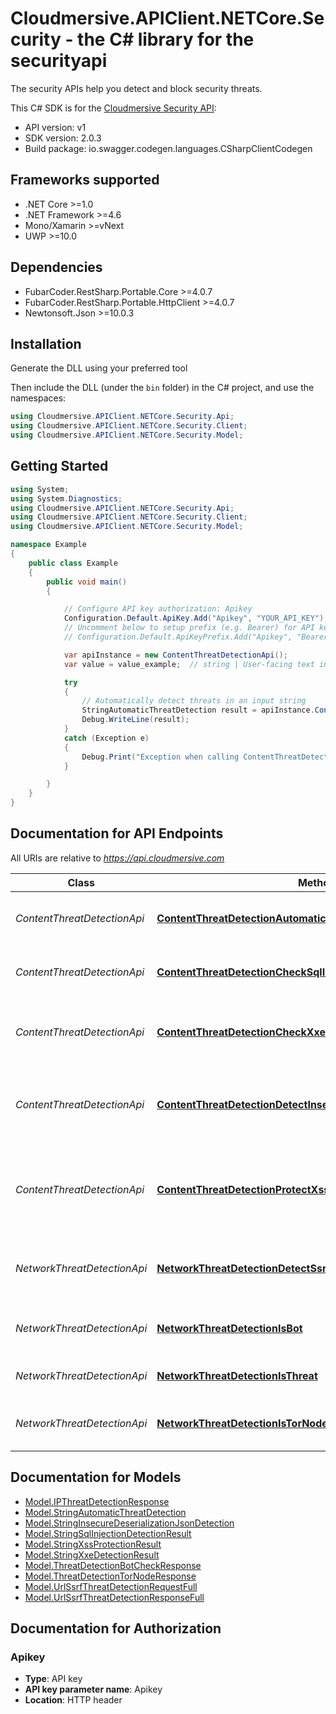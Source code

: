 # Cloudmersive.APIClient.NETCore.Security - the C# library for the securityapi

The security APIs help you detect and block security threats.

This C# SDK is for the [Cloudmersive Security API](https://www.cloudmersive.com/security-threat-detection-api):

- API version: v1
- SDK version: 2.0.3
- Build package: io.swagger.codegen.languages.CSharpClientCodegen

<a name="frameworks-supported"></a>
## Frameworks supported
- .NET Core >=1.0
- .NET Framework >=4.6
- Mono/Xamarin >=vNext
- UWP >=10.0

<a name="dependencies"></a>
## Dependencies
- FubarCoder.RestSharp.Portable.Core >=4.0.7
- FubarCoder.RestSharp.Portable.HttpClient >=4.0.7
- Newtonsoft.Json >=10.0.3

<a name="installation"></a>
## Installation
Generate the DLL using your preferred tool

Then include the DLL (under the `bin` folder) in the C# project, and use the namespaces:
```csharp
using Cloudmersive.APIClient.NETCore.Security.Api;
using Cloudmersive.APIClient.NETCore.Security.Client;
using Cloudmersive.APIClient.NETCore.Security.Model;
```
<a name="getting-started"></a>
## Getting Started

```csharp
using System;
using System.Diagnostics;
using Cloudmersive.APIClient.NETCore.Security.Api;
using Cloudmersive.APIClient.NETCore.Security.Client;
using Cloudmersive.APIClient.NETCore.Security.Model;

namespace Example
{
    public class Example
    {
        public void main()
        {

            // Configure API key authorization: Apikey
            Configuration.Default.ApiKey.Add("Apikey", "YOUR_API_KEY");
            // Uncomment below to setup prefix (e.g. Bearer) for API key, if needed
            // Configuration.Default.ApiKeyPrefix.Add("Apikey", "Bearer");

            var apiInstance = new ContentThreatDetectionApi();
            var value = value_example;  // string | User-facing text input.

            try
            {
                // Automatically detect threats in an input string
                StringAutomaticThreatDetection result = apiInstance.ContentThreatDetectionAutomaticThreatDetectionString(value);
                Debug.WriteLine(result);
            }
            catch (Exception e)
            {
                Debug.Print("Exception when calling ContentThreatDetectionApi.ContentThreatDetectionAutomaticThreatDetectionString: " + e.Message );
            }

        }
    }
}
```

<a name="documentation-for-api-endpoints"></a>
## Documentation for API Endpoints

All URIs are relative to *https://api.cloudmersive.com*

Class | Method | HTTP request | Description
------------ | ------------- | ------------- | -------------
*ContentThreatDetectionApi* | [**ContentThreatDetectionAutomaticThreatDetectionString**](docs/ContentThreatDetectionApi.md#contentthreatdetectionautomaticthreatdetectionstring) | **POST** /security/threat-detection/content/automatic/detect/string | Automatically detect threats in an input string
*ContentThreatDetectionApi* | [**ContentThreatDetectionCheckSqlInjectionString**](docs/ContentThreatDetectionApi.md#contentthreatdetectionchecksqlinjectionstring) | **POST** /security/threat-detection/content/sql-injection/detect/string | Check text input for SQL Injection (SQLI) attacks
*ContentThreatDetectionApi* | [**ContentThreatDetectionCheckXxe**](docs/ContentThreatDetectionApi.md#contentthreatdetectioncheckxxe) | **POST** /security/threat-detection/content/xxe/detect/xml/string | Protect text input from XML External Entity (XXE) attacks
*ContentThreatDetectionApi* | [**ContentThreatDetectionDetectInsecureDeserializationJsonString**](docs/ContentThreatDetectionApi.md#contentthreatdetectiondetectinsecuredeserializationjsonstring) | **POST** /security/threat-detection/content/insecure-deserialization/json/detect/string | Detect Insecure Deserialization JSON (JID) attacks in a string
*ContentThreatDetectionApi* | [**ContentThreatDetectionProtectXss**](docs/ContentThreatDetectionApi.md#contentthreatdetectionprotectxss) | **POST** /security/threat-detection/content/xss/detect/string | Protect text input from Cross-Site-Scripting (XSS) attacks through normalization
*NetworkThreatDetectionApi* | [**NetworkThreatDetectionDetectSsrfUrl**](docs/NetworkThreatDetectionApi.md#networkthreatdetectiondetectssrfurl) | **POST** /security/threat-detection/network/url/ssrf/detect | Check a URL for Server-side Request Forgery (SSRF) threats
*NetworkThreatDetectionApi* | [**NetworkThreatDetectionIsBot**](docs/NetworkThreatDetectionApi.md#networkthreatdetectionisbot) | **POST** /security/threat-detection/network/ip/is-bot | Check if IP address is a Bot client threat
*NetworkThreatDetectionApi* | [**NetworkThreatDetectionIsThreat**](docs/NetworkThreatDetectionApi.md#networkthreatdetectionisthreat) | **POST** /security/threat-detection/network/ip/is-threat | Check if IP address is a known threat
*NetworkThreatDetectionApi* | [**NetworkThreatDetectionIsTorNode**](docs/NetworkThreatDetectionApi.md#networkthreatdetectionistornode) | **POST** /security/threat-detection/network/ip/is-tor-node | Check if IP address is a Tor node server


<a name="documentation-for-models"></a>
## Documentation for Models

 - [Model.IPThreatDetectionResponse](docs/IPThreatDetectionResponse.md)
 - [Model.StringAutomaticThreatDetection](docs/StringAutomaticThreatDetection.md)
 - [Model.StringInsecureDeserializationJsonDetection](docs/StringInsecureDeserializationJsonDetection.md)
 - [Model.StringSqlInjectionDetectionResult](docs/StringSqlInjectionDetectionResult.md)
 - [Model.StringXssProtectionResult](docs/StringXssProtectionResult.md)
 - [Model.StringXxeDetectionResult](docs/StringXxeDetectionResult.md)
 - [Model.ThreatDetectionBotCheckResponse](docs/ThreatDetectionBotCheckResponse.md)
 - [Model.ThreatDetectionTorNodeResponse](docs/ThreatDetectionTorNodeResponse.md)
 - [Model.UrlSsrfThreatDetectionRequestFull](docs/UrlSsrfThreatDetectionRequestFull.md)
 - [Model.UrlSsrfThreatDetectionResponseFull](docs/UrlSsrfThreatDetectionResponseFull.md)


<a name="documentation-for-authorization"></a>
## Documentation for Authorization

<a name="Apikey"></a>
### Apikey

- **Type**: API key
- **API key parameter name**: Apikey
- **Location**: HTTP header

